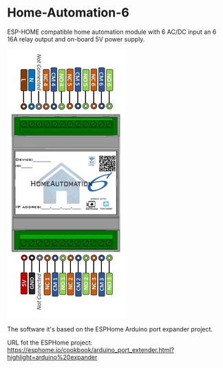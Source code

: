# Home-Automation-6
ESP-HOME compatible home automation module with 6 AC/DC input an 6 16A relay output and on-board 5V power supply.


<img src="/Pictures/HA6_Pinout.jpeg" alt="HA6 Pinout" title="HA6 Pinout">


The software it's based on the ESPHome Arduino port expander project.

URL fot the ESPHome project:
https://esphome.io/cookbook/arduino_port_extender.html?highlight=arduino%20expander
